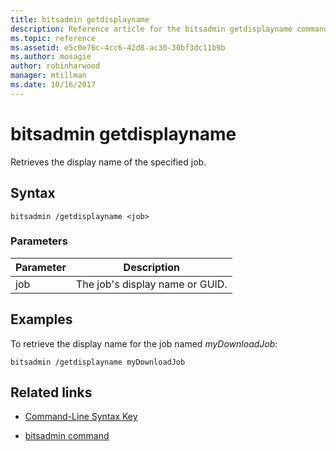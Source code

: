```yaml
---
title: bitsadmin getdisplayname
description: Reference article for the bitsadmin getdisplayname command, which retrieves the display name of the specified job.
ms.topic: reference
ms.assetid: e5c0e76c-4cc6-42d8-ac30-30bf3dc11b9b
ms.author: mosagie
author: robinharwood
manager: mtillman
ms.date: 10/16/2017
---
```


# bitsadmin getdisplayname

Retrieves the display name of the specified job.

## Syntax

```
bitsadmin /getdisplayname <job>
```

### Parameters

| Parameter | Description |
| -------------- | -------------- |
| job | The job's display name or GUID. |

## Examples

To retrieve the display name for the job named *myDownloadJob*:

```
bitsadmin /getdisplayname myDownloadJob
```

## Related links

- [Command-Line Syntax Key](command-line-syntax-key.md)

- [bitsadmin command](bitsadmin.md)
